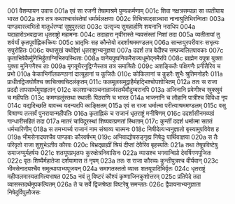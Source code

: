 001	वैशम्पायन उवाच
001a	एवं सा रजनी तेषामाश्रमे पुण्यकर्मणाम्
001c	शिवा नक्षत्रसम्पन्ना सा व्यतीयाय भारत
002a	तत्र तत्र कथाश्चासंस्तेषां धर्मार्थलक्षणाः
002c	विचित्रपदसञ्चारा नानाश्रुतिभिरन्विताः
003a	पाण्डवास्त्वभितो मातुर्धरण्यां सुषुपुस्तदा
003c	उत्सृज्य सुमहार्हाणि शयनानि नराधिप
004a	यदाहारोऽभवद्राजा धृतराष्ट्रो महामनाः
004c	तदाहारा नृवीरास्ते न्यवसंस्तां निशां तदा
005a	व्यतीतायां तु शर्वर्यां कृतपूर्वाह्णिकक्रियः
005c	भ्रातृभिः सह कौन्तेयो ददर्शाश्रममण्डलम्
006a	सान्तःपुरपरीवारः सभृत्यः सपुरोहितः
006c	यथासुखं यथोद्देशं धृतराष्ट्राभ्यनुज्ञया
007a	ददर्श तत्र वेदीश्च सम्प्रज्वलितपावकाः
007c	कृताभिषेकैर्मुनिभिर्हुताग्निभिरुपस्थिताः
008a	वानेयपुष्पनिकरैराज्यधूमोद्गमैरपि
008c	ब्राह्मेण वपुषा युक्ता युक्ता मुनिगणैश्च ताः
009a	मृगयूथैरनुद्विग्नैस्तत्र तत्र समाश्रितैः
009c	अशङ्कितैः पक्षिगणैः प्रगीतैरिव च प्रभो
010a	केकाभिर्नीलकण्ठानां दात्यूहानां च कूजितैः
010c	कोकिलानां च कुहरैः शुभैः श्रुतिमनोहरैः
011a	प्राधीतद्विजघोषैश्च क्वचित्क्वचिदलंकृतम्
011c	फलमूलसमुद्वाहैर्महद्भिश्चोपशोभितम्
012a	ततः स राजा प्रददौ तापसार्थमुपाहृतान्
012c	कलशान्काञ्चनान्राजंस्तथैवौदुम्बरानपि
013a	अजिनानि प्रवेणीश्च स्रुक्स्रुवं च महीपतिः
013c	कमण्डलूंस्तथा स्थालीः पिठराणि च भारत
014a	भाजनानि च लौहानि पात्रीश्च विविधा नृप
014c	यद्यदिच्छति यावच्च यदन्यदपि काङ्क्षितम्
015a	एवं स राजा धर्मात्मा परीत्याश्रममण्डलम्
015c	वसु विश्राण्य तत्सर्वं पुनरायान्महीपतिः
016a	कृताह्निकं च राजानं धृतराष्ट्रं मनीषिणम्
016c	ददर्शासीनमव्यग्रं गान्धारीसहितं तदा
017a	मातरं चाविदूरस्थां शिष्यवत्प्रणतां स्थिताम्
017c	कुन्तीं ददर्श धर्मात्मा सततं धर्मचारिणीम्
018a	स तमभ्यर्च्य राजानं नाम संश्राव्य चात्मनः
018c	निषीदेत्यभ्यनुज्ञातो बृस्यामुपविवेश ह
019a	भीमसेनादयश्चैव पाण्डवाः कौरवर्षभम्
019c	अभिवाद्योपसङ्गृह्य निषेदुः पार्थिवाज्ञया
020a	स तैः परिवृतो राजा शुशुभेऽतीव कौरवः
020c	बिभ्रद्ब्राह्मीं श्रियं दीप्तां देवैरिव बृहस्पतिः
021a	तथा तेषूपविष्टेषु समाजग्मुर्महर्षयः
021c	शतयूपप्रभृतयः कुरुक्षेत्रनिवासिनः
022a	व्यासश्च भगवान्विप्रो देवर्षिगणपूजितः
022c	वृतः शिष्यैर्महातेजा दर्शयामास तं नृपम्
023a	ततः स राजा कौरव्यः कुन्तीपुत्रश्च वीर्यवान्
023c	भीमसेनादयश्चैव समुत्थायाभ्यपूजयन्
024a	समागतस्ततो व्यासः शतयूपादिभिर्वृतः
024c	धृतराष्ट्रं महीपालमास्यतामित्यभाषत
025a	नवं तु विष्टरं कौश्यं कृष्णाजिनकुशोत्तरम्
025c	प्रतिपेदे तदा व्यासस्तदर्थमुपकल्पितम्
026a	ते च सर्वे द्विजश्रेष्ठा विष्टरेषु समन्ततः
026c	द्वैपायनाभ्यनुज्ञाता निषेदुर्विपुलौजसः
